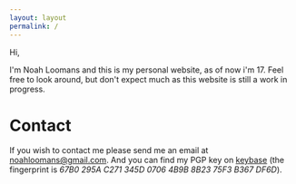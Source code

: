 ```yaml
---
layout: layout
permalink: /
---
```

Hi,

I'm Noah Loomans and this is my personal website, as of now i'm 17. Feel free
to look around, but don't expect much as this website is still a work in
progress.

# Contact
If you wish to contact me please send me an email at
[noahloomans@gmail.com](mailto:noahloomans@gmail.com). And you can find my PGP
key on [keybase](https://keybase.io/nloomans) (the fingerprint is
_67B0 295A C271 345D 0706  4B9B 8B23 75F3 B367 DF6D_).

